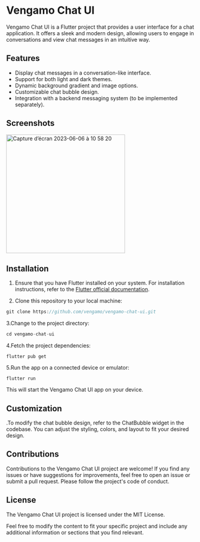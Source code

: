 # Vengamo Chat UI

Vengamo Chat UI is a Flutter project that provides a user interface for a chat application. It offers a sleek and modern design, allowing users to engage in conversations and view chat messages in an intuitive way.

## Features

- Display chat messages in a conversation-like interface.
- Support for both light and dark themes.
- Dynamic background gradient and image options.
- Customizable chat bubble design.
- Integration with a backend messaging system (to be implemented separately).

## Screenshots

<img width="318" alt="Capture d’écran 2023-06-06 à 10 58 20" src="https://github.com/vengamo/vengamo-chat-ui/assets/133201077/f554dddf-29e8-487a-a6b4-ad31300e6717">

## Installation

1. Ensure that you have Flutter installed on your system. For installation instructions, refer to the [Flutter official documentation](https://flutter.dev/docs/get-started/install).

2. Clone this repository to your local machine:
```js
git clone https://github.com/vengamo/vengamo-chat-ui.git
```
   
3.Change to the project directory:
```js
cd vengamo-chat-ui
```

4.Fetch the project dependencies:
```
flutter pub get
```

5.Run the app on a connected device or emulator:
```
flutter run
```

This will start the Vengamo Chat UI app on your device.

## Customization

.To modify the chat bubble design, refer to the ChatBubble widget in the codebase. You can adjust the styling, colors, and layout to fit your desired design.

## Contributions

Contributions to the Vengamo Chat UI project are welcome! If you find any issues or have suggestions for improvements, feel free to open an issue or submit a pull request. Please follow the project's code of conduct.

## License

The Vengamo Chat UI project is licensed under the MIT License.

Feel free to modify the content to fit your specific project and include any additional information or sections that you find relevant.
